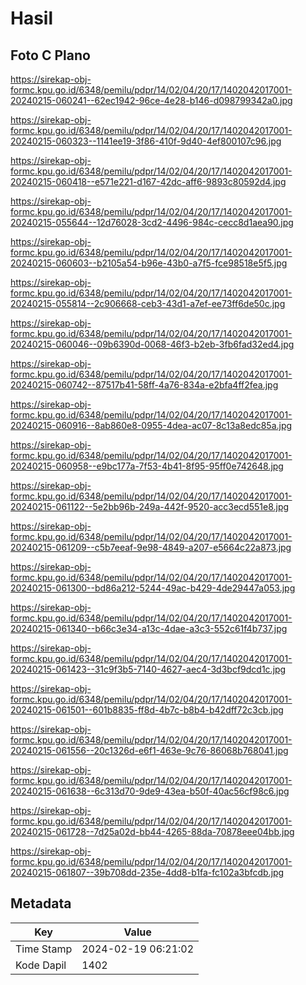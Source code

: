 # Hasil

## Foto C Plano

https://sirekap-obj-formc.kpu.go.id/6348/pemilu/pdpr/14/02/04/20/17/1402042017001-20240215-060241--62ec1942-96ce-4e28-b146-d098799342a0.jpg

https://sirekap-obj-formc.kpu.go.id/6348/pemilu/pdpr/14/02/04/20/17/1402042017001-20240215-060323--1141ee19-3f86-410f-9d40-4ef800107c96.jpg

https://sirekap-obj-formc.kpu.go.id/6348/pemilu/pdpr/14/02/04/20/17/1402042017001-20240215-060418--e571e221-d167-42dc-aff6-9893c80592d4.jpg

https://sirekap-obj-formc.kpu.go.id/6348/pemilu/pdpr/14/02/04/20/17/1402042017001-20240215-055644--12d76028-3cd2-4496-984c-cecc8d1aea90.jpg

https://sirekap-obj-formc.kpu.go.id/6348/pemilu/pdpr/14/02/04/20/17/1402042017001-20240215-060603--b2105a54-b96e-43b0-a7f5-fce98518e5f5.jpg

https://sirekap-obj-formc.kpu.go.id/6348/pemilu/pdpr/14/02/04/20/17/1402042017001-20240215-055814--2c906668-ceb3-43d1-a7ef-ee73ff6de50c.jpg

https://sirekap-obj-formc.kpu.go.id/6348/pemilu/pdpr/14/02/04/20/17/1402042017001-20240215-060046--09b6390d-0068-46f3-b2eb-3fb6fad32ed4.jpg

https://sirekap-obj-formc.kpu.go.id/6348/pemilu/pdpr/14/02/04/20/17/1402042017001-20240215-060742--87517b41-58ff-4a76-834a-e2bfa4ff2fea.jpg

https://sirekap-obj-formc.kpu.go.id/6348/pemilu/pdpr/14/02/04/20/17/1402042017001-20240215-060916--8ab860e8-0955-4dea-ac07-8c13a8edc85a.jpg

https://sirekap-obj-formc.kpu.go.id/6348/pemilu/pdpr/14/02/04/20/17/1402042017001-20240215-060958--e9bc177a-7f53-4b41-8f95-95ff0e742648.jpg

https://sirekap-obj-formc.kpu.go.id/6348/pemilu/pdpr/14/02/04/20/17/1402042017001-20240215-061122--5e2bb96b-249a-442f-9520-acc3ecd551e8.jpg

https://sirekap-obj-formc.kpu.go.id/6348/pemilu/pdpr/14/02/04/20/17/1402042017001-20240215-061209--c5b7eeaf-9e98-4849-a207-e5664c22a873.jpg

https://sirekap-obj-formc.kpu.go.id/6348/pemilu/pdpr/14/02/04/20/17/1402042017001-20240215-061300--bd86a212-5244-49ac-b429-4de29447a053.jpg

https://sirekap-obj-formc.kpu.go.id/6348/pemilu/pdpr/14/02/04/20/17/1402042017001-20240215-061340--b66c3e34-a13c-4dae-a3c3-552c61f4b737.jpg

https://sirekap-obj-formc.kpu.go.id/6348/pemilu/pdpr/14/02/04/20/17/1402042017001-20240215-061423--31c9f3b5-7140-4627-aec4-3d3bcf9dcd1c.jpg

https://sirekap-obj-formc.kpu.go.id/6348/pemilu/pdpr/14/02/04/20/17/1402042017001-20240215-061501--601b8835-ff8d-4b7c-b8b4-b42dff72c3cb.jpg

https://sirekap-obj-formc.kpu.go.id/6348/pemilu/pdpr/14/02/04/20/17/1402042017001-20240215-061556--20c1326d-e6f1-463e-9c76-86068b768041.jpg

https://sirekap-obj-formc.kpu.go.id/6348/pemilu/pdpr/14/02/04/20/17/1402042017001-20240215-061638--6c313d70-9de9-43ea-b50f-40ac56cf98c6.jpg

https://sirekap-obj-formc.kpu.go.id/6348/pemilu/pdpr/14/02/04/20/17/1402042017001-20240215-061728--7d25a02d-bb44-4265-88da-70878eee04bb.jpg

https://sirekap-obj-formc.kpu.go.id/6348/pemilu/pdpr/14/02/04/20/17/1402042017001-20240215-061807--39b708dd-235e-4dd8-b1fa-fc102a3bfcdb.jpg


## Metadata

| Key        | Value               |
| ---------- | ------------------- |
| Time Stamp | 2024-02-19 06:21:02 |
| Kode Dapil | 1402                |



